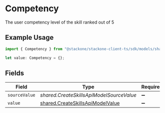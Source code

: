 # Competency

The user competency level of the skill ranked out of 5

## Example Usage

```typescript
import { Competency } from "@stackone/stackone-client-ts/sdk/models/shared";

let value: Competency = {};
```

## Fields

| Field                                                                                       | Type                                                                                        | Required                                                                                    | Description                                                                                 |
| ------------------------------------------------------------------------------------------- | ------------------------------------------------------------------------------------------- | ------------------------------------------------------------------------------------------- | ------------------------------------------------------------------------------------------- |
| `sourceValue`                                                                               | *shared.CreateSkillsApiModelSourceValue*                                                    | :heavy_minus_sign:                                                                          | N/A                                                                                         |
| `value`                                                                                     | [shared.CreateSkillsApiModelValue](../../../sdk/models/shared/createskillsapimodelvalue.md) | :heavy_minus_sign:                                                                          | N/A                                                                                         |